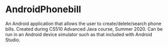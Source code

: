 # AndroidPhonebill
An Android application that allows the user to create/delete/search phone bills.  Created during CS510 Advanced Java course, Summer 2020.
Can be run in an Android device simulator such as that included with Android Studio.
